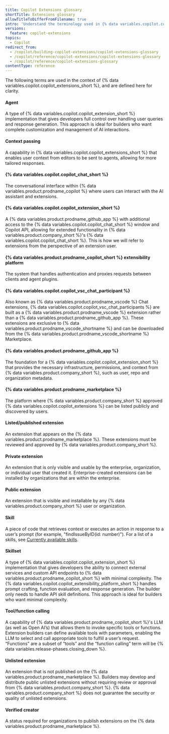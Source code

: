 ```yaml
---
title: Copilot Extensions glossary
shortTitle: Extensions glossary
allowTitleToDifferFromFilename: true
intro: 'Understand the terminology used in {% data variables.copilot.copilot_extensions_short %}.'
versions:
  feature: copilot-extensions
topics:
  - Copilot
redirect_from:
  - /copilot/building-copilot-extensions/copilot-extensions-glossary
  - /copilot/reference/copilot-extensions/copilot-extensions-glossary
  - /copilot/reference/copilot-extensions-glossary
contentType: reference
---
```


The following terms are used in the context of {% data variables.copilot.copilot_extensions_short %}, and are defined here for clarity.

#### Agent

A type of {% data variables.copilot.copilot_extension_short %} implementation that gives developers full control over handling user queries and response generation. This approach is ideal for builders who want complete customization and management of AI interactions.

#### Context passing

A capability in {% data variables.copilot.copilot_extensions_short %} that enables user context from editors to be sent to agents, allowing for more tailored responses.

#### {% data variables.copilot.copilot_chat_short %}

The conversational interface within {% data variables.product.prodname_copilot %} where users can interact with the AI assistant and extensions.

#### {% data variables.copilot.copilot_extension_short %}

A {% data variables.product.prodname_github_app %} with additional access to the {% data variables.copilot.copilot_chat_short %} window and Copilot API, allowing for extended functionality in {% data variables.product.company_short %}'s {% data variables.copilot.copilot_chat_short %}. This is how we will refer to extensions from the perspective of an extension user.

#### {% data variables.product.prodname_copilot_short %} extensibility platform

The system that handles authentication and proxies requests between clients and agent plugins.

#### {% data variables.copilot.copilot_vsc_chat_participant %}

Also known as {% data variables.product.prodname_vscode %} Chat extensions, {% data variables.copilot.copilot_vsc_chat_participants %} are built as a {% data variables.product.prodname_vscode %} extension rather than a {% data variables.product.prodname_github_app %}. These extensions are exclusive to {% data variables.product.prodname_vscode_shortname %} and can be downloaded from the {% data variables.product.prodname_vscode_shortname %} Marketplace.

#### {% data variables.product.prodname_github_app %}

The foundation for a {% data variables.copilot.copilot_extension_short %} that provides the necessary infrastructure, permissions, and context from {% data variables.product.company_short %}, such as user, repo and organization metadata.

#### {% data variables.product.prodname_marketplace %}

The platform where {% data variables.product.company_short %} approved {% data variables.copilot.copilot_extensions %} can be listed publicly and discovered by users.

#### Listed/published extension

An extension that appears on the {% data variables.product.prodname_marketplace %}. These extensions must be reviewed and approved by {% data variables.product.company_short %}.

#### Private extension

An extension that is only visible and usable by the enterprise, organization, or individual user that created it. Enterprise-created extensions can be installed by organizations that are within the enterprise.

#### Public extension

An extension that is visible and installable by any {% data variables.product.company_short %} user or organization.

#### Skill

A piece of code that retrieves context or executes an action in response to a user’s prompt (for example, "findIssueByID(id: number)"). For a list of a skills, see [Currently available skills](/copilot/using-github-copilot/asking-github-copilot-questions-in-your-ide#currently-available-skills).

#### Skillset

A type of {% data variables.copilot.copilot_extension_short %} implementation that gives developers the ability to connect external services and custom API endpoints to {% data variables.product.prodname_copilot_short %} with minimal complexity. The {% data variables.copilot.copilot_extensibility_platform_short %} handles prompt crafting, function evaluation, and response generation. The builder only needs to handle API skill definitions. This approach is ideal for builders who want minimal complexity.

#### Tool/function calling

A capability of {% data variables.product.prodname_copilot_short %}'s LLM (as well as Open AI’s) that allows them to invoke specific tools or functions. Extension builders can define available tools with parameters, enabling the LLM to select and call appropriate tools to fulfill a user’s request. “Functions” are a subset of “tools” and the “function calling” term will be {% data variables.release-phases.closing_down %}.

#### Unlisted extension

An extension that is not published on the {% data variables.product.prodname_marketplace %}. Builders may develop and distribute public unlisted extensions without requiring review or approval from {% data variables.product.company_short %}. {% data variables.product.company_short %} does not guarantee the security or quality of unlisted extensions.

#### Verified creator

A status required for organizations to publish extensions on the {% data variables.product.prodname_marketplace %}.
